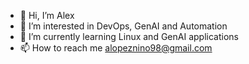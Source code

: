 - 👋 Hi, I’m Alex
- 👀 I’m interested in DevOps, GenAI and Automation
- 🌱 I’m currently learning Linux and GenAI applications
- 📫 How to reach me alopeznino98@gmail.com


<!---,
alexnino8/alexnino8 is a ✨ special ✨ repository because its `README.md` (this file) appears on your GitHub profile.
You can click the Preview link to take a look at your changes.
--->
